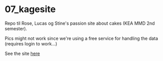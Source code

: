 # 07_kagesite
Repo til Rose, Lucas og Stine's passion site about cakes (KEA MMD 2nd semester).

Pics might not work since we're using a free service for handling the data (requires login to work...)

See the site [here](https://stineplejdrup.dk/kea/07_dynamisk_web/07_kagesite/kager.html)
